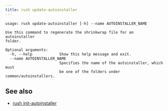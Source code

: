 ```yaml
---
title: rush update-autoinstaller
---
```


```
usage: rush update-autoinstaller [-h] --name AUTOINSTALLER_NAME

Use this command to regenerate the shrinkwrap file for an autoinstaller
folder.

Optional arguments:
  -h, --help            Show this help message and exit.
  --name AUTOINSTALLER_NAME
                        Specifies the name of the autoinstaller, which must
                        be one of the folders under common/autoinstallers.
```

## See also

- [rush init-autoinstaller](../../commands/rush_init-autoinstaller)
